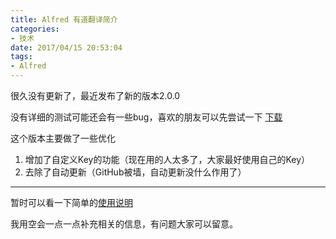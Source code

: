 ```yaml
---
title: Alfred 有道翻译简介
categories:
- 技术
date: 2017/04/15 20:53:04
tags:
- Alfred
---
```


很久没有更新了，最近发布了新的版本2.0.0

没有详细的测试可能还会有一些bug，喜欢的朋友可以先尝试一下 [下载](https://github.com/whyliam/whyliam.workflows.youdao/releases)

这个版本主要做了一些优化

1. 增加了自定义Key的功能（现在用的人太多了，大家最好使用自己的Key）
2. 去除了自动更新（GitHub被墙，自动更新没什么作用了）

---

暂时可以看一下简单的[使用说明](https://github.com/whyliam/whyliam.workflows.youdao)

我用空会一点一点补充相关的信息，有问题大家可以留意。
